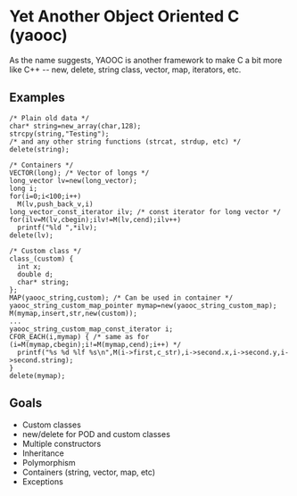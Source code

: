 # Yet Another Object Oriented C (yaooc)

As the name suggests, YAOOC is another framework to make C a bit more like C++ -- new, delete, string class, vector, map, iterators, etc.

## Examples

    /* Plain old data */
    char* string=new_array(char,128);
    strcpy(string,"Testing");
    /* and any other string functions (strcat, strdup, etc) */
    delete(string);

    /* Containers */
    VECTOR(long); /* Vector of longs */
    long_vector lv=new(long_vector);
    long i;
    for(i=0;i<100;i++)
      M(lv,push_back_v,i)
    long_vector_const_iterator ilv; /* const iterator for long vector */
    for(ilv=M(lv,cbegin);ilv!=M(lv,cend);ilv++)
      printf("%ld ",*ilv);
    delete(lv);

    /* Custom class */
    class_(custom) {
      int x;
      double d;
      char* string;
    };
    MAP(yaooc_string,custom); /* Can be used in container */
    yaooc_string_custom_map_pointer mymap=new(yaooc_string_custom_map);
    M(mymap,insert,str,new(custom));
    ...
    yaooc_string_custom_map_const_iterator i;
    CFOR_EACH(i,mymap) { /* same as for (i=M(mymap,cbegin);i!=M(mymap,cend);i++) */
      printf("%s %d %lf %s\n",M(i->first,c_str),i->second.x,i->second.y,i->second.string);
    }
    delete(mymap);

## Goals

* Custom classes
* new/delete for POD and custom classes
* Multiple constructors
* Inheritance
* Polymorphism
* Containers (string, vector, map, etc)
* Exceptions
